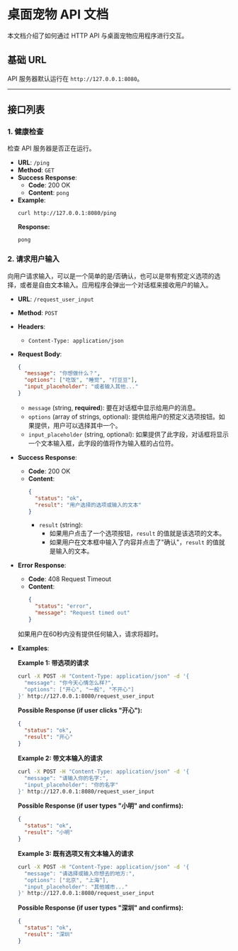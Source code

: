 # 桌面宠物 API 文档

本文档介绍了如何通过 HTTP API 与桌面宠物应用程序进行交互。

## 基础 URL

API 服务器默认运行在 `http://127.0.0.1:8080`。

---

## 接口列表

### 1. 健康检查

检查 API 服务器是否正在运行。

-   **URL**: `/ping`
-   **Method**: `GET`
-   **Success Response**:
    -   **Code**: 200 OK
    -   **Content**: `pong`
-   **Example**:
    ```bash
    curl http://127.0.0.1:8080/ping
    ```
    **Response:**
    ```
    pong
    ```

### 2. 请求用户输入

向用户请求输入，可以是一个简单的是/否确认，也可以是带有预定义选项的选择，或者是自由文本输入。应用程序会弹出一个对话框来接收用户的输入。

-   **URL**: `/request_user_input`
-   **Method**: `POST`
-   **Headers**:
    -   `Content-Type: application/json`
-   **Request Body**:
    ```json
    {
      "message": "你想做什么？",
      "options": ["吃饭", "睡觉", "打豆豆"],
      "input_placeholder": "或者输入其他..."
    }
    ```
    -   `message` (string, **required**): 要在对话框中显示给用户的消息。
    -   `options` (array of strings, optional): 提供给用户的预定义选项按钮。如果提供，用户可以选择其中一个。
    -   `input_placeholder` (string, optional): 如果提供了此字段，对话框将显示一个文本输入框，此字段的值将作为输入框的占位符。

-   **Success Response**:
    -   **Code**: 200 OK
    -   **Content**:
        ```json
        {
          "status": "ok",
          "result": "用户选择的选项或输入的文本"
        }
        ```
        -   `result` (string):
            -   如果用户点击了一个选项按钮，`result` 的值就是该选项的文本。
            -   如果用户在文本框中输入了内容并点击了"确认"，`result` 的值就是输入的文本。

-   **Error Response**:
    -   **Code**: 408 Request Timeout
    -   **Content**:
        ```json
        {
          "status": "error",
          "message": "Request timed out"
        }
        ```
      如果用户在60秒内没有提供任何输入，请求将超时。

-   **Examples**:

    **Example 1: 带选项的请求**
    ```bash
    curl -X POST -H "Content-Type: application/json" -d '{
      "message": "你今天心情怎么样?",
      "options": ["开心", "一般", "不开心"]
    }' http://127.0.0.1:8080/request_user_input
    ```
    **Possible Response (if user clicks "开心"):**
    ```json
    {
      "status": "ok",
      "result": "开心"
    }
    ```

    **Example 2: 带文本输入的请求**
    ```bash
    curl -X POST -H "Content-Type: application/json" -d '{
      "message": "请输入你的名字:",
      "input_placeholder": "你的名字"
    }' http://127.0.0.1:8080/request_user_input
    ```
    **Possible Response (if user types "小明" and confirms):**
    ```json
    {
      "status": "ok",
      "result": "小明"
    }
    ```

    **Example 3: 既有选项又有文本输入的请求**
    ```bash
    curl -X POST -H "Content-Type: application/json" -d '{
      "message": "请选择或输入你想去的地方:",
      "options": ["北京", "上海"],
      "input_placeholder": "其他城市..."
    }' http://127.0.0.1:8080/request_user_input
    ```
    **Possible Response (if user types "深圳" and confirms):**
    ```json
    {
      "status": "ok",
      "result": "深圳"
    }
    ``` 
